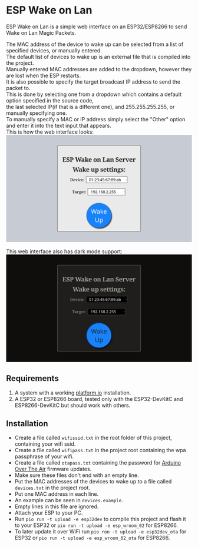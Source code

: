 # ESP Wake on Lan
ESP Wake on Lan is a simple web interface on an ESP32/ESP8266 to send Wake on Lan Magic Packets.

The MAC address of the device to wake up can be selected from a list of specified devices, or manually entered.  
The default list of devices to wake up is an external file that is compiled into the project.  
Manually entered MAC addresses are added to the dropdown, however they are lost when the ESP restarts.  
It is also possible to specify the target broadcast IP address to send the packet to.  
This is done by selecting one from a dropdown which contains a default option specified in the source code,  
the last selected IP(if that is a different one), and 255.255.255.255, or manually specifying one.  
To manually specify a MAC or IP address simply select the "Other" option and enter it into the text input that appears.  
This is how the web interface looks:  
![ESP Wake on Lan Web Interface](./images/web_interface.png)

This web interface also has dark mode support:  
![ESP Wake on Lan Web Interface Dark Mode](./images/web_interface_dark.png)

## Requirements
 1. A system with a working [platform io](https://platformio.org/) installation.
 2. A ESP32 or ESP8266 board, tested only with the ESP32-DevKitC and ESP8266-DevKitC but should work with others.

## Installation
 * Create a file called `wifissid.txt` in the root folder of this project, containing your wifi ssid.
 * Create a file called `wifipass.txt` in the project root containing the wpa passphrase of your wifi.
 * Create a file called `otapass.txt` containing the password for [Arduino Over The Air](https://www.arduino.cc/reference/en/libraries/arduinoota/) firmware updates.
 * Make sure these files don't end with an empty line.
 * Put the MAC addresses of the devices to wake up to a file called `devices.txt` in the project root.
 * Put one MAC address in each line.
 * An example can be seen in `devices.example`.
 * Empty lines in this file are ignored.
 * Attach your ESP to your PC.
 * Run `pio run -t upload -e esp32dev` to compile this project and flash it to your ESP32 or `pio run -t upload -e esp_wroom_02` for ESP8266.
 * To later update it over WiFi run `pio ron -t upload -e esp32dev_ota` for ESP32 or `pio run -t upload -e esp_wroom_02_ota` for ESP8266.
